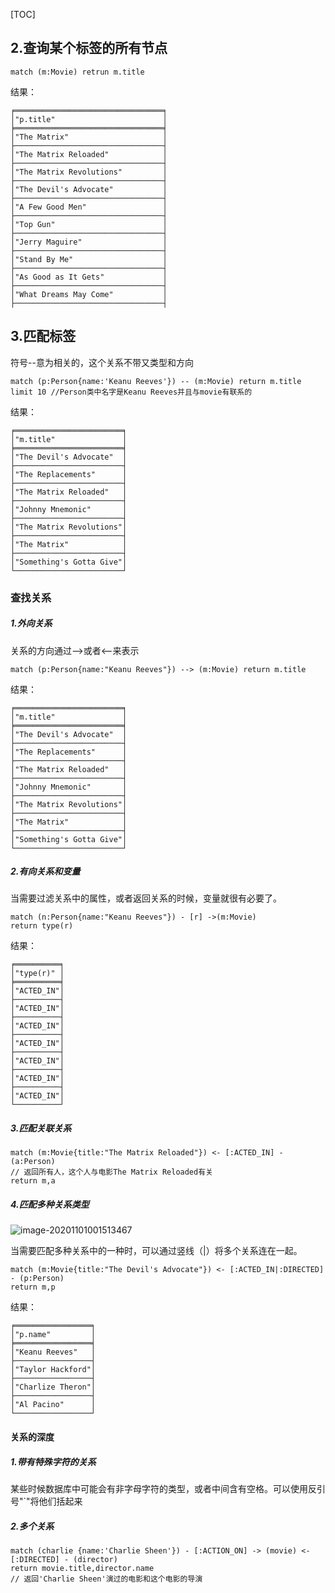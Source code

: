 [TOC]



## 2.查询某个标签的所有节点

```mysql
match (m:Movie) retrun m.title
```

结果：

```mysql
╒═════════════════════════════════╕
│"p.title"                        │
╞═════════════════════════════════╡
│"The Matrix"                     │
├─────────────────────────────────┤
│"The Matrix Reloaded"            │
├─────────────────────────────────┤
│"The Matrix Revolutions"         │
├─────────────────────────────────┤
│"The Devil's Advocate"           │
├─────────────────────────────────┤
│"A Few Good Men"                 │
├─────────────────────────────────┤
│"Top Gun"                        │
├─────────────────────────────────┤
│"Jerry Maguire"                  │
├─────────────────────────────────┤
│"Stand By Me"                    │
├─────────────────────────────────┤
│"As Good as It Gets"             │
├─────────────────────────────────┤
│"What Dreams May Come"           │
├─────────────────────────────────┤

```



## 3.匹配标签

符号--意为相关的，这个关系不带又类型和方向

```mysql
match (p:Person{name:'Keanu Reeves'}) -- (m:Movie) return m.title limit 10 //Person类中名字是Keanu Reeves并且与movie有联系的
```

结果：

```mysql
╒════════════════════════╕
│"m.title"               │
╞════════════════════════╡
│"The Devil's Advocate"  │
├────────────────────────┤
│"The Replacements"      │
├────────────────────────┤
│"The Matrix Reloaded"   │
├────────────────────────┤
│"Johnny Mnemonic"       │
├────────────────────────┤
│"The Matrix Revolutions"│
├────────────────────────┤
│"The Matrix"            │
├────────────────────────┤
│"Something's Gotta Give"│
└────────────────────────┘
```

### 查找关系

##### 1.外向关系

关系的方向通过-->或者<--来表示

```mysql
match (p:Person{name:"Keanu Reeves"}) --> (m:Movie) return m.title
```

结果：

```mysql
╒════════════════════════╕
│"m.title"               │
╞════════════════════════╡
│"The Devil's Advocate"  │
├────────────────────────┤
│"The Replacements"      │
├────────────────────────┤
│"The Matrix Reloaded"   │
├────────────────────────┤
│"Johnny Mnemonic"       │
├────────────────────────┤
│"The Matrix Revolutions"│
├────────────────────────┤
│"The Matrix"            │
├────────────────────────┤
│"Something's Gotta Give"│
└────────────────────────┘
```

##### 2.有向关系和变量

当需要过滤关系中的属性，或者返回关系的时候，变量就很有必要了。

```mysql
match (n:Person{name:"Keanu Reeves"}) - [r] ->(m:Movie)
return type(r)
```

结果：

```mysql
╒══════════╕
│"type(r)" │
╞══════════╡
│"ACTED_IN"│
├──────────┤
│"ACTED_IN"│
├──────────┤
│"ACTED_IN"│
├──────────┤
│"ACTED_IN"│
├──────────┤
│"ACTED_IN"│
├──────────┤
│"ACTED_IN"│
├──────────┤
│"ACTED_IN"│
└──────────┘
```

##### 3.匹配关联关系

```mysql
match (m:Movie{title:"The Matrix Reloaded"}) <- [:ACTED_IN] - (a:Person)
// 返回所有人，这个人与电影The Matrix Reloaded有关
return m,a
```

##### 4.匹配多种关系类型

![image-20201101001513467](https://i.loli.net/2020/11/01/kzb2SfidxIc4WAB.png)

当需要匹配多种关系中的一种时，可以通过竖线（|）将多个关系连在一起。

```mysql
match (m:Movie{title:"The Devil's Advocate"}) <- [:ACTED_IN|:DIRECTED] - (p:Person)
return m,p
```

结果：

```mysql
╒═════════════════╕
│"p.name"         │
╞═════════════════╡
│"Keanu Reeves"   │
├─────────────────┤
│"Taylor Hackford"│
├─────────────────┤
│"Charlize Theron"│
├─────────────────┤
│"Al Pacino"      │
└─────────────────┘
```

#### 关系的深度

##### 1.带有特殊字符的关系

某些时候数据库中可能会有非字母字符的类型，或者中间含有空格。可以使用反引号"`"将他们括起来

##### 2.多个关系

```mysql
match (charlie {name:'Charlie Sheen'}) - [:ACTION_ON] -> (movie) <- [:DIRECTED] - (director)
return movie.title,director.name
// 返回'Charlie Sheen'演过的电影和这个电影的导演
```















